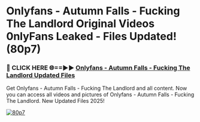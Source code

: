 # Onlyfans - Autumn Falls - Fucking The Landlord Original Videos 0nlyFans Leaked - Files Updated! (80p7)

<h3>🔴 CLICK HERE 🌐==►► <a href="https://tinyurl.com/3hn5wdd3" rel="nofollow">Onlyfans - Autumn Falls - Fucking The Landlord Updated Files</a></h3>

Get Onlyfans - Autumn Falls - Fucking The Landlord and all content. Now you can access all videos and pictures of Onlyfans - Autumn Falls - Fucking The Landlord. New Updated Files 2025!

[![80p7](https://i.imgur.com/4HnBqBT.gif)](https://tinyurl.com/3hn5wdd3)
